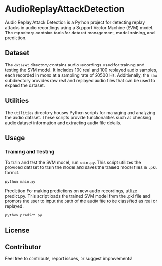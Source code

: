 # AudioReplayAttackDetection

Audio Replay Attack Detection is a Python project for detecting replay attacks in audio recordings using a Support Vector Machine (SVM) model. The repository contains tools for dataset management, model training, and prediction.

## Dataset

The `dataset` directory contains audio recordings used for training and testing the SVM model. It includes 100 real and 100 replayed audio samples, each recorded in mono at a sampling rate of 20500 Hz. Additionally, the `raw` subdirectory provides raw real and replayed audio files that can be used to expand the dataset.

## Utilities

The `utilities` directory houses Python scripts for managing and analyzing the audio dataset. These scripts provide functionalities such as checking audio dataset information and extracting audio file details.

## Usage

### Training and Testing

To train and test the SVM model, run `main.py`. This script utilizes the provided dataset to train the model and saves the trained model files in `.pkl` format.

```bash
python main.py
```
Prediction
For making predictions on new audio recordings, utilize predict.py. This script loads the trained SVM model from the .pkl file and prompts the user to input the path of the audio file to be classified as real or replayed.

```bash
python predict.py
```

## License

## Contributor
Feel free to contribute, report issues, or suggest improvements!
